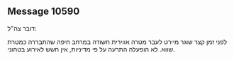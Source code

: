 ## Message 10590

דובר צה"ל:

לפני זמן קצר שוגר מיירט לעבר מטרה אווירית חשודה במרחב חיפה שהתבררה כמטרת שווא. לא הופעלה התרעה על פי מדיניות, אין חשש לאירוע בטחוני.

